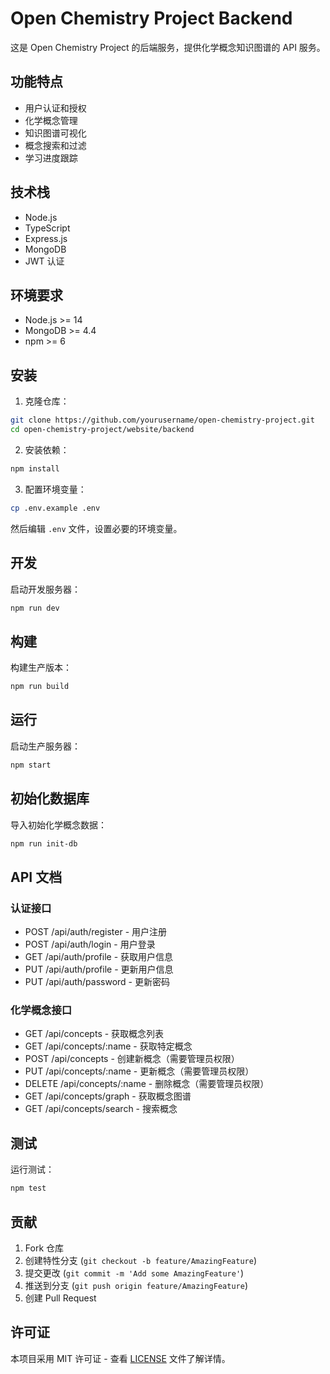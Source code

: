 # Open Chemistry Project Backend

这是 Open Chemistry Project 的后端服务，提供化学概念知识图谱的 API 服务。

## 功能特点

- 用户认证和授权
- 化学概念管理
- 知识图谱可视化
- 概念搜索和过滤
- 学习进度跟踪

## 技术栈

- Node.js
- TypeScript
- Express.js
- MongoDB
- JWT 认证

## 环境要求

- Node.js >= 14
- MongoDB >= 4.4
- npm >= 6

## 安装

1. 克隆仓库：
```bash
git clone https://github.com/yourusername/open-chemistry-project.git
cd open-chemistry-project/website/backend
```

2. 安装依赖：
```bash
npm install
```

3. 配置环境变量：
```bash
cp .env.example .env
```
然后编辑 `.env` 文件，设置必要的环境变量。

## 开发

启动开发服务器：
```bash
npm run dev
```

## 构建

构建生产版本：
```bash
npm run build
```

## 运行

启动生产服务器：
```bash
npm start
```

## 初始化数据库

导入初始化学概念数据：
```bash
npm run init-db
```

## API 文档

### 认证接口

- POST /api/auth/register - 用户注册
- POST /api/auth/login - 用户登录
- GET /api/auth/profile - 获取用户信息
- PUT /api/auth/profile - 更新用户信息
- PUT /api/auth/password - 更新密码

### 化学概念接口

- GET /api/concepts - 获取概念列表
- GET /api/concepts/:name - 获取特定概念
- POST /api/concepts - 创建新概念（需要管理员权限）
- PUT /api/concepts/:name - 更新概念（需要管理员权限）
- DELETE /api/concepts/:name - 删除概念（需要管理员权限）
- GET /api/concepts/graph - 获取概念图谱
- GET /api/concepts/search - 搜索概念

## 测试

运行测试：
```bash
npm test
```

## 贡献

1. Fork 仓库
2. 创建特性分支 (`git checkout -b feature/AmazingFeature`)
3. 提交更改 (`git commit -m 'Add some AmazingFeature'`)
4. 推送到分支 (`git push origin feature/AmazingFeature`)
5. 创建 Pull Request

## 许可证

本项目采用 MIT 许可证 - 查看 [LICENSE](LICENSE) 文件了解详情。 